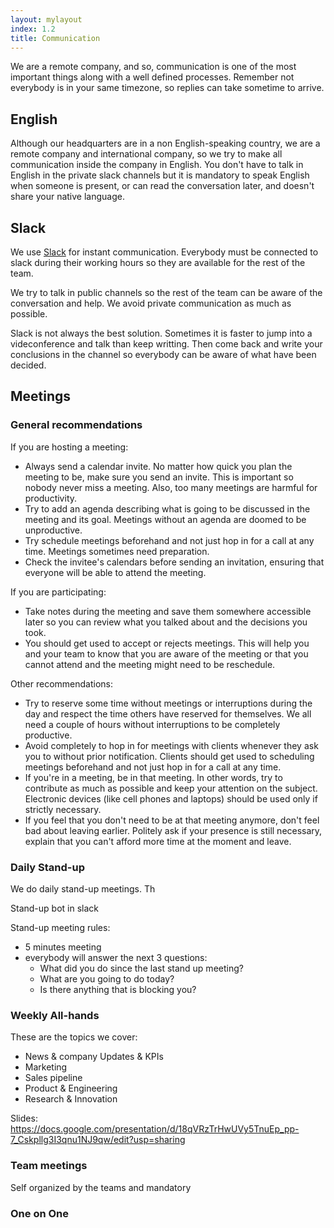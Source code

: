 ```yaml
---
layout: mylayout
index: 1.2
title: Communication
---
```


We are a remote company, and so, communication is one of the most important things along with a well defined processes. Remember not everybody is in your same timezone, so replies can take sometime to arrive.

## English

Although our headquarters are in a non English-speaking country, we are a remote company and international company, so we try to make all communication inside the company in English. You don't have to talk in English in the private slack channels but it is mandatory to speak English when someone is present, or can read the conversation later, and doesn't share your native language.

## Slack

We use [Slack](https://serendeepia.slack.com) for instant communication. Everybody must be connected to slack during their working hours so they are available for the rest of the team.

We try to talk in public channels so the rest of the team can be aware of the conversation and help. We avoid private communication as much as possible.

Slack is not always the best solution. Sometimes it is faster to jump into a videconference and talk than keep writting. Then come back and write your conclusions in the channel so everybody can be aware of what have been decided.

## Meetings

### General recommendations

If you are hosting a meeting:

* Always send a calendar invite. No matter how quick you plan the meeting to be, make sure you send an invite. This is important so nobody never miss a meeting. Also, too many meetings are harmful for productivity.
* Try to add an agenda describing what is going to be discussed in the meeting and its goal. Meetings without an agenda are doomed to be unproductive.
* Try schedule meetings beforehand and not just hop in for a call at any time. Meetings sometimes need preparation. 
* Check the invitee's calendars before sending an invitation, ensuring that everyone will be able to attend the meeting.

If you are participating:

* Take notes during the meeting and save them somewhere accessible later so you can review what you talked about and the decisions you took.
* You should get used to accept or rejects meetings. This will help you and your team to know that you are aware of the meeting or that you cannot attend and the meeting might need to be reschedule.

Other recommendations:

* Try to reserve some time without meetings or interruptions during the day and respect the time others have reserved for themselves. We all need a couple of hours without interruptions to be completely productive.
* Avoid completely to hop in for meetings with clients whenever they ask you to without prior notification. Clients should get used to scheduling meetings beforehand and not just hop in for a call at any time.
* If you're in a meeting, be in that meeting. In other words, try to contribute as much as possible and keep your attention on the subject. Electronic devices (like cell phones and laptops) should be used only if strictly necessary.
* If you feel that you don't need to be at that meeting anymore, don't feel bad about leaving earlier. Politely ask if your presence is still necessary, explain that you can't afford more time at the moment and leave.

### Daily Stand-up

We do daily stand-up meetings. Th

Stand-up bot in slack

Stand-up meeting rules:
* 5 minutes meeting
* everybody will answer the next 3 questions:
  * What did you do since the last stand up meeting?
  * What are you going to do today?
  * Is there anything that is blocking you?

### Weekly All-hands

These are the topics we cover:
* News & company Updates & KPIs
* Marketing
* Sales pipeline
* Product & Engineering
* Research & Innovation


Slides: https://docs.google.com/presentation/d/18qVRzTrHwUVy5TnuEp_pp-7_Cskpllg3I3qnu1NJ9qw/edit?usp=sharing

### Team meetings

Self organized by the teams and mandatory

### One on One


